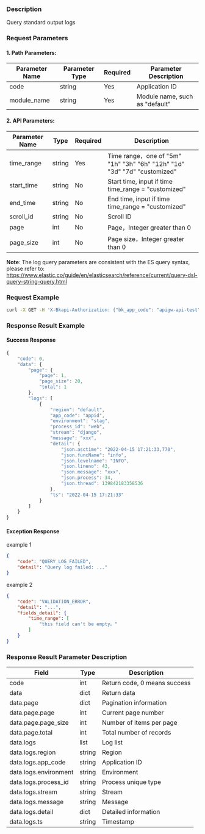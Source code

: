 ### Description
Query standard output logs

### Request Parameters

#### 1. Path Parameters:

|   Parameter Name   |    Parameter Type  |  Required  |     Parameter Description     |
| ------------ | ------------ | ------ | ---------------- |
| code   | string | Yes | Application ID |
| module_name   | string | Yes | Module name, such as "default" |

#### 2. API Parameters:

| Parameter Name | Type | Required | Description |
|-------------|--------| ------ |-------------|
| time_range  | string | Yes | Time range，one of "5m" "1h" "3h" "6h" "12h" "1d" "3d" "7d" "customized" |
| start_time  | string | No | Start time, input if time time_range = "customized" |
| end_time    | string | No | End time, input if time time_range = "customized" |
| scroll_id   | string | No | Scroll ID |
| page        | int    | No | Page，Integer greater than 0  |
| page_size   | int    | No | Page size，Integer greater than 0  |

**Note**: The log query parameters are consistent with the ES query syntax, please refer to: https://www.elastic.co/guide/en/elasticsearch/reference/current/query-dsl-query-string-query.html

### Request Example
```bash
curl -X GET -H 'X-Bkapi-Authorization: {"bk_app_code": "apigw-api-test", "bk_app_secret": "***"}' --insecure 'https://bkapi.example.com/api/bkpaas3/prod/system/applications/{code}/modules/{module_name}/log/structured/list/?time_range=1h'
```

### Response Result Example
#### Success Response
```javascript
{
    "code": 0,
    "data": {
        "page": {
            "page": 1,
            "page_size": 20,
            "total": 1
        },
        "logs": [
            {
                "region": "default",
                "app_code": "appid",
                "environment": "stag",
                "process_id": "web",
                "stream": "django",
                "message": "xxx",
                "detail": {
                    "json.asctime": "2022-04-15 17:21:33,770",
                    "json.funcName": "info",
                    "json.levelname": "INFO",
                    "json.lineno": 43,
                    "json.message": "xxx",
                    "json.process": 34,
                    "json.thread": 139842183358536
                },
                "ts": "2022-04-15 17:21:33"
            }
        ]
    }
}
```

#### Exception Response
example 1
```json
{
    "code": "QUERY_LOG_FAILED",
    "detail": "Query log failed: ..."
}
```
example 2
```json
{
    "code": "VALIDATION_ERROR",
    "detail": "...",
    "fields_detail": {
        "time_range": [
            "this field can't be empty。"
        ]
    }
}
```

### Response Result Parameter Description

| Field |   Type |  Description |
| ------ | ------ | ------ |
| code | int | Return code, 0 means success |
| data | dict | Return data |
| data.page | dict | Pagination information |
| data.page.page | int | Current page number |
| data.page.page_size | int | Number of items per page |
| data.page.total | int | Total number of records |
| data.logs | list | Log list |
| data.logs.region | string | Region |
| data.logs.app_code | string | Application ID |
| data.logs.environment | string | Environment |
| data.logs.process_id | string | Process unique type |
| data.logs.stream | string | Stream |
| data.logs.message | string | Message |
| data.logs.detail | dict | Detailed information |
| data.logs.ts | string | Timestamp |